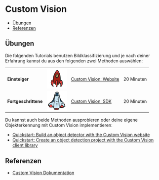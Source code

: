 # Custom Vision

- [Übungen](#übungen)
- [Referenzen](#referenzen)

## Übungen

Die folgenden Tutorials benutzen Bildklassifizierung und je nach deiner Erfahrung kannst du aus den folgenden zwei Methoden auswählen:

|                      |                                                 |                                              |     |
| -------------------- | ----------------------------------------------- | -------------------------------------------- | --- |
| **Einsteiger**       | ![Einsteiger](../images/beginner.png)           | [Custom Vision: Website](./website/README.md) | 20 Minuten  |
| **Fortgeschrittene** | ![Fortgeschrittene](../images/intermediate.png) | [Custom Vision: SDK](./sdk/README.md)         | 20 Minuten  |

Du kannst auch beide Methoden ausprobieren oder deine eigene Objekterkennung mit Custom Vision implementieren:

* [Quickstart: Build an object detector with the Custom Vision website](https://docs.microsoft.com/en-us/azure/cognitive-services/custom-vision-service/get-started-build-detector)
* [Quickstart: Create an object detection project with the Custom Vision client library](https://docs.microsoft.com/en-us/azure/cognitive-services/custom-vision-service/quickstarts/object-detection?tabs=visual-studio&pivots=programming-language-python)

## Referenzen

* [Custom Vision Dokumentation](https://docs.microsoft.com/en-us/azure/cognitive-services/custom-vision-service/)
